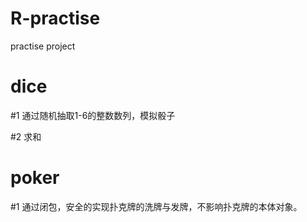 # R-practise
practise project

# dice

#1 通过随机抽取1-6的整数数列，模拟骰子

#2 求和

# poker

#1 通过闭包，安全的实现扑克牌的洗牌与发牌，不影响扑克牌的本体对象。

